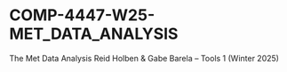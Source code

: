 # COMP-4447-W25-MET_DATA_ANALYSIS
The Met Data Analysis Reid Holben &amp; Gabe Barela – Tools 1 (Winter 2025)
